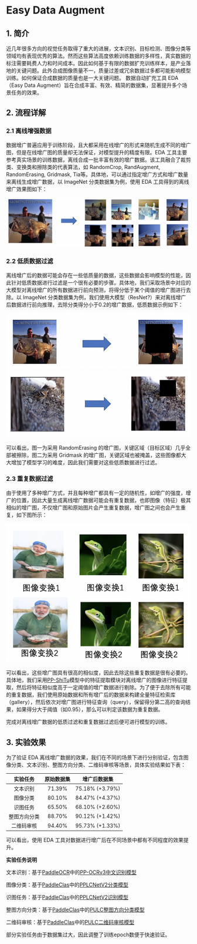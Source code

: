 # Easy Data Augment

## 1. 简介

近几年很多方向的视觉任务取得了重大的进展，文本识别、目标检测、图像分类等领域均有表现优秀的算法。然而这些算法高度依赖训练数据的多样性，真实数据的标注需要耗费人力和时间成本。因此如何基于有限的数据扩充训练样本，是产业落地的关键问题。此外合成图像质量不一，质量过差或冗余数据过多都可能影响模型训练。如何保证合成数据的质量也是一大关键问题。
数据自动扩充工具 EDA（Easy Data Augment）旨在合成丰富、有效、精简的数据集，显著提升多个场景任务的效果。

## 2. 流程详解

### 2.1 离线增强数据
数据增广普遍应用于训练阶段，且大都采用在线增广的形式来随机生成不同的增广图，但是在线增广图的质量却无法保证，对模型提升的精度有限。EDA 工具主要参考真实场景的训练数据，离线合成一批丰富有效的增广数据。该工具融合了裁剪类、变换类和擦除类的代表算法，如 RandomCrop, RandAugment, RandomErasing, Gridmask, Tia等。具体地，可以通过指定增广方式和增广数量来离线生成增广数据，以 ImageNet 分类数据集为例，使用 EDA 工具得到的离线增广效果图如下：

![aug](../../images/aug/aug.png)

### 2.2 低质数据过滤
离线增广后的数据可能会存在一些低质量的数据，这些数据会影响模型的性能，因此针对低质数据进行过滤是一个很有必要的步骤。具体地，我们采取场景中对应的大模型对离线增广的所有数据进行前向预测，将得分低于某个阈值的增广图进行去除。以 ImageNet 分类数据集为例，我们使用大模型（ResNet?）来对离线增广后数据进行前向推理，去除分类得分小于0.2的增广数据，低质数据示例如下：

![low_quality_1](../../images/aug/low_quality_1.png)
![low_quality_2](../../images/aug/low_quality_2.png)

可以看出，图一为采用 RandomErasing 的增广图，关键区域（目标区域）几乎全部被擦除，图二为采用 Gridmask 的增广图，关键区域也被掩盖，这些图像都大大增加了模型学习的难度，因此我们需要对这些低质数据进行过滤。

### 2.3 重复数据过滤
由于使用了多种增广方式，并且每种增广都具有一定的随机性，如增广的强度，增广的位置，因此大量生成离线增广数据可能会有重复数据，也即图像（特征）极其相似的增广图，不仅增广图和原始图片会产生重复数据，增广图之间也会产生重复，如下图所示：

![repeat](../../images/aug/repeat.png)

可以看出，这些增广图具有很高的相似度，因此去除这些重复数据是很有必要的。具体地，我们采用[PP-ShiTu](https://github.com/PaddlePaddle/PaddleClas/blob/develop/docs/zh_CN/training/PP-ShiTu/feature_extraction.md)模型中的特征提取模块对离线增广的图像进行特征提取，然后将特征相似度高于一定阈值的增广数据进行剔除。为了便于去除所有可能的重复数据，我们使用原始数据和所有增广后的数据来构建全量特征检索库（gallery），然后依次对增广图进行特征查询（query），保留得分第二高的查询结果，如果得分大于阈值（如0.95），那么可以判定该数据为重复数据。

完成对离线增广数据的低质过滤和重复数据过滤后便可进行模型的训练。


## 3. 实验效果
为了验证 EDA 离线增广数据的效果，我们在不同的场景下进行分别验证，包含图像分类、文本识别、整图方向分类、二维码审核等场景，具体实验结果如下表：

| 实验任务 | 原始数据集 | 增广后数据集 |
| :--: | :--: | :------: |
|  文本识别    |   71.39%   |   75.18% (+3.79%)  |
|  图像分类    |   80.10%   |   84.47% (+4.37%)  |
|  识图任务    |   65.50%   |   68.10% (+2.60%)  |
|  整图方向分类 |   88.70%   |   90.12% (+1.42%)  |
|  二维码审核   |   94.40%   |   95.73% (+1.33%)  |

可以看出，使用 EDA 工具对数据进行增广后在不同场景中都有不同程度的效果提升。

**实验任务说明**

文本识别：基于[PaddleOCR](https://github.com/PaddlePaddle/PaddleOCR/tree/release/2.6)中的[PP-OCRv3中文识别模型](https://github.com/PaddlePaddle/PaddleOCR/blob/release/2.6/configs/rec/PP-OCRv3/ch_PP-OCRv3_rec.yml)

图像分类：基于[PaddleClas](https://github.com/PaddlePaddle/PaddleClas/tree/release/2.5)中的[PPLCNetV2分类模型](https://github.com/PaddlePaddle/PaddleClas/blob/release/2.5/ppcls/configs/ImageNet/PPLCNetV2/PPLCNetV2_base.yaml)

识图任务：基于[PaddleClas](https://github.com/PaddlePaddle/PaddleClas/tree/release/2.5)中的[PPLCNetV2识别模型](https://github.com/PaddlePaddle/PaddleClas/blob/release/2.5/ppcls/configs/GeneralRecognitionV2/GeneralRecognitionV2_PPLCNetV2_base.yaml)

整图方向分类：基于[PaddleClas](https://github.com/PaddlePaddle/PaddleClas/tree/release/2.5)中的[PULC整图方向分类模型](https://github.com/PaddlePaddle/PaddleClas/blob/develop/ppcls/configs/PULC/image_orientation/PPLCNet_x1_0.yaml)

二维码审核：基于[PaddleClas](https://github.com/PaddlePaddle/PaddleClas/tree/release/2.5)中的[PULC二维码审核模型](https://github.com/PaddlePaddle/PaddleClas/blob/develop/ppcls/configs/PULC/code_exists/PPLCNet_x1_0.yaml)

部分实验任务由于数据集过大，因此调整了训练epoch数便于快速验证。